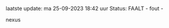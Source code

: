 laatste update: 
ma 25-09-2023 18:42   uur 
Status: FAALT - fout - 
<div class="service R">nexus</div>